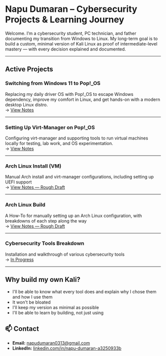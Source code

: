 # Napu Dumaran – Cybersecurity Projects & Learning Journey

Welcome. I’m a cybersecurity student, PC technician, and father documenting my transition from Windows to Linux. My long-term goal is to build a custom, minimal version of Kali Linux as proof of intermediate-level mastery — with every decision explained and documented.

---

## Active Projects

### Switching from Windows 11 to Pop!_OS
Replacing my daily driver OS with Pop!_OS to escape Windows dependency, improve my comfort in Linux, and get hands-on with a modern desktop Linux distro. <br>
→ [View Notes](notes/Windows-to-POP_OS.md)


---

### Setting Up Virt-Manager on Pop!_OS
Configuring virt-manager and supporting tools to run virtual machines locally for testing, lab work, and OS experimentation. <br>
→ [View Notes](notes/Setting_Up_Virt_Manager.md)

---

### Arch Linux Install (VM)
Manual Arch install and virt-manager configurations, including setting up UEFI support <br>
→ [View Notes — Rough Draft](/notes/Arch_Linux_Install.md)

---

### Arch Linux Build
A How-To for manually setting up an Arch Linux configuration, with breakdowns of each step along the way <br>
→ [View Notes — Rough Draft](/notes/Arch_Linux_Build.md)

---

### Cybersecurity Tools Breakdown

Installation and walkthrough of various cybersecurity tools <br>
→ [In Progress](/notes/Cybersecurity_Tools_Breakdown.md)

---

## Why build my own Kali? 
- I'll be able to know what every tool does and explain why I chose them and how I use them
- It won't be bloated
- I'll keep my version as minimal as possible
- I'll be able to learn by building, not just using

## 📫 Contact
- **Email:** napudumaran0313@gmail.com
- **LinkedIn:** [linkedin.com/in/napu-dumaran-a3250933b](https://www.linkedin.com/in/napu-dumaran-a3250933b?lipi=urn%3Ali%3Apage%3Ad_flagship3_profile_view_base_contact_details%3BmfNv%2BVJsSSeO%2BsoBMGzW1A%3D%3D)

